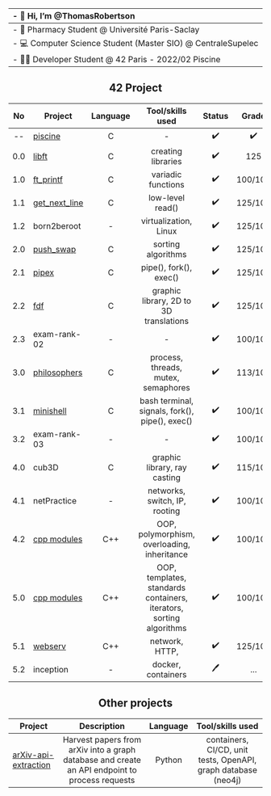 <div align="center">

| - 👋 Hi, I’m @ThomasRobertson |
| :---------------------------------------- |
| - 💊 Pharmacy Student @ Université Paris-Saclay |
| - 💻 Computer Science Student (Master SIO) @ CentraleSupelec |
| - 👨‍💻 Developer Student @ 42 Paris - 2022/02 Piscine |

## 42 Project

No | Project | Language | Tool/skills used | Status | Grade
:---: | --- | :---: | :---: | :---: | :---:
-- | [piscine](../../../42-piscine) | C | - | ✔️ | ✔️
0.0 | [libft](../../../42-libft) | C | creating libraries | ✔️ | 125|100
1.0 | [ft_printf](../../../42-ft_printf) | C | variadic functions | ✔️ | 100/100
1.1 | [get_next_line](../../../42-get_next_line) | C | low-level read() | ✔️ | 125/100
1.2 | born2beroot | - | virtualization, Linux | ✔️ | 125/100
2.0 | [push_swap](../../../42-push_swap) | C | sorting algorithms | ✔️ | 125/100
2.1 | [pipex](../../../42-pipex) | C | pipe(), fork(), exec() | ✔️ | 125/100
2.2 | [fdf](../../../42-fdf)  | C | graphic library, 2D to 3D translations | ✔️ | 125/100
2.3 | exam-rank-02 | - | - | ✔️ | 100/100
3.0 | [philosophers](../../../42-philosophers) | C | process, threads, mutex, semaphores | ✔️ | 113/100
3.1 | [minishell](https://github.com/Wolran/minishell) | C | bash terminal, signals, fork(), pipe(), exec() | ✔️ | 100/100
3.2 | exam-rank-03 | - | - | ✔️ | 100/100
4.0 | cub3D | C | graphic library, ray casting | ✔️ | 115/100
4.1 | netPractice | - | networks, switch, IP, rooting | ✔️ | 100/100
4.2 | [cpp modules](../../../42-cpp-modules) | C++ | OOP, polymorphism, overloading, inheritance | ✔️ | 100/100
5.0 | [cpp modules](../../../42-cpp-modules) | C++ | OOP, templates, standards containers, iterators, sorting algorithms  | ✔️ | 100/100
5.1 | [webserv](../../../42-webserv) | C++ | network, HTTP, | ✔️ | 125/100
5.2 | inception | - | docker, containers | 🖊️ | ...

## Other projects

Project | Description | Language | Tool/skills used
 --- | :---: | :---: | :---:
[arXiv-api-extraction](../../../arXiv-api-extraction) | Harvest papers from arXiv into a graph database and create an API endpoint to process requests | Python | containers, CI/CD, unit tests, OpenAPI, graph database (neo4j)

</div>
